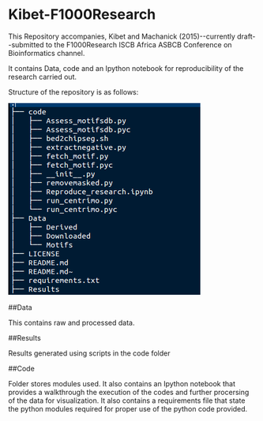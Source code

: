 # Kibet-F1000Research
This Repository accompanies, Kibet and Machanick (2015)--currently draft--submitted to the F1000Research ISCB 
Africa ASBCB Conference on Bioinformatics channel.

It contains Data, code and an Ipython notebook for reproducibility of the research carried out. 

Structure of the repository is as follows:

![alt tag](Project_structure.png)

##Data

This contains raw and processed data. 

##Results

Results generated using scripts in the code folder

##Code

Folder stores modules used. It also contains an Ipython notebook that provides a walkthrough the execution of 
the codes and further procersing of the data for visualization. It also contains a requirements file that state the 
python modules required for proper use of the python code provided.  


